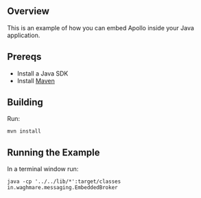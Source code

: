 ## Overview

This is an example of how you can embed Apollo inside your Java application.

## Prereqs

- Install a Java SDK
- Install [Maven](http://maven.apache.org/download.html) 

## Building

Run:

    mvn install

## Running the Example

In a terminal window run:

    java -cp '../../lib/*':target/classes in.waghmare.messaging.EmbeddedBroker

